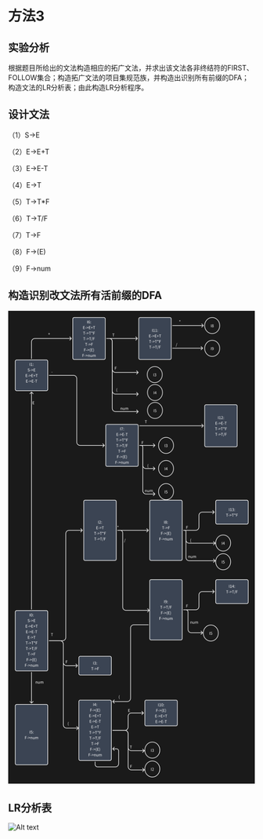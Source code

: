 # 方法3

## 实验分析

根据题目所给出的文法构造相应的拓广文法，并求出该文法各非终结符的FIRST、FOLLOW集合；构造拓广文法的项目集规范族，并构造出识别所有前缀的DFA；构造文法的LR分析表；由此构造LR分析程序。

## 设计文法

（1）S→E

（2）E→E+T

（3）E→E-T

（4）E→T

（5）T→T*F

（6）T→T/F

（7）T→F

（8）F→(E)

（9）F→num

## 构造识别改文法所有活前缀的DFA
![Alt text](https://github.com/FGinfinite/CompilationLab/blob/8a9313cdc43751acaebfe4011d25257b4b65b7af/Lab2/Lab2Method3/imgs/DFA.png)
## LR分析表
![Alt text]()

